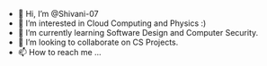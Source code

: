 - 👋 Hi, I’m @Shivani-07
- 👀 I’m interested in Cloud Computing and Physics :)
- 🌱 I’m currently learning Software Design and Computer Security.
- 💞️ I’m looking to collaborate on CS Projects.
- 📫 How to reach me ...

<!---
Shivani-07/Shivani-07 is a ✨ special ✨ repository because its `README.md` (this file) appears on your GitHub profile.
You can click the Preview link to take a look at your changes.
--->
